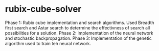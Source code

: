 # rubix-cube-solver
Phase 1: Rubix cube implementation and search algorithms. Used Breadth first search and Astar search to determine the effectivness of             search all possibilities for a solution.
Phase 2: Implementation of the neural network and stochastic backpropagation.
Phase 3: Implementation of the genetic algorithm used to train teh neural network.
